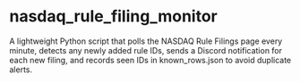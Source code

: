 # nasdaq_rule_filing_monitor
A lightweight Python script that polls the NASDAQ Rule Filings page every minute, detects any newly added rule IDs, sends a Discord notification for each new filing, and records seen IDs in known_rows.json to avoid duplicate alerts.
